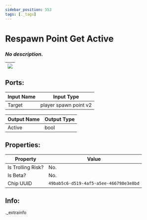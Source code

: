```yaml
---
sidebar_position: 553
tags: [._tags]
---
```


# Respawn Point Get Active


### *No description.*

| ![](https://images-ext-2.discordapp.net/external/MPmIaQzlEPmgGWlgi-WxBBXt0Bjv_zWPkg1y1f_sy3s/https/www.recroomcircuits.com/image/circuit/absolute-value?width=206&height=108) |
|-----|

## Ports:

| Input Name | Input Type |
|-----------|-----------|
| Target | player spawn point v2 |

| Output Name | Output Type |
|-----------|-----------|
| Active | bool |

## Properties:

| Property  | Value |
|-------------------|-----------|
| Is Trolling Risk? | No. |
| Is Beta? | No. |
| Chip UUID | `49bab5c6-d519-4af5-a5ee-466798e3e8bd` |

## Info:
._extrainfo
